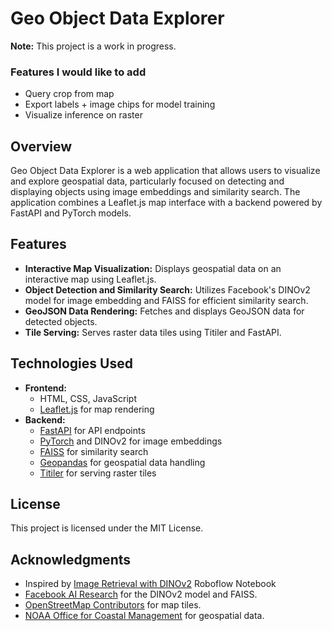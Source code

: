 # Geo Object Data Explorer

**Note:** This project is a work in progress.

### Features I would like to add

- Query crop from map
- Export labels + image chips for model training
- Visualize inference on raster

## Overview

Geo Object Data Explorer is a web application that allows users to visualize and explore geospatial data, particularly focused on detecting and displaying objects using image embeddings and similarity search. The application combines a Leaflet.js map interface with a backend powered by FastAPI and PyTorch models.

## Features

- **Interactive Map Visualization:** Displays geospatial data on an interactive map using Leaflet.js.
- **Object Detection and Similarity Search:** Utilizes Facebook's DINOv2 model for image embedding and FAISS for efficient similarity search.
- **GeoJSON Data Rendering:** Fetches and displays GeoJSON data for detected objects.
- **Tile Serving:** Serves raster data tiles using Titiler and FastAPI.

## Technologies Used

- **Frontend:**
  - HTML, CSS, JavaScript
  - [Leaflet.js](https://leafletjs.com/) for map rendering
- **Backend:**
  - [FastAPI](https://fastapi.tiangolo.com/) for API endpoints
  - [PyTorch](https://pytorch.org/) and DINOv2 for image embeddings
  - [FAISS](https://github.com/facebookresearch/faiss) for similarity search
  - [Geopandas](https://geopandas.org/) for geospatial data handling
  - [Titiler](https://github.com/developmentseed/titiler) for serving raster tiles

## License

This project is licensed under the MIT License.

## Acknowledgments

- Inspired by [Image Retrieval with DINOv2](https://github.com/roboflow/notebooks/blob/main/notebooks/dinov2-image-retrieval.ipynb) Roboflow Notebook
- [Facebook AI Research](https://ai.facebook.com/) for the DINOv2 model and FAISS.
- [OpenStreetMap Contributors](https://www.openstreetmap.org/copyright) for map tiles.
- [NOAA Office for Coastal Management](https://coast.noaa.gov/) for geospatial data.